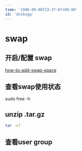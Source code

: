```yaml
---
time: '1996-09-08T23:37:07+08:00'
id: 'dnikxgq'
---
```


# swap
## 开启/配置 swap
[how-to-add-swap-space](https://linuxize.com/post/how-to-add-swap-space-on-ubuntu-18-04/)
## 查看swap使用状态
sudo free -h
## unzip .tar.gz
```sh
tar -xf 
```
## 查看user group